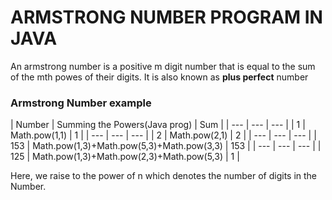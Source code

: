 <h1>ARMSTRONG NUMBER PROGRAM IN JAVA</h1>
<p>An armstrong number is a positive m digit number that is equal to the sum of the mth powes of their digits. It is also known as <b>plus perfect</b> number</p>

<h3>Armstrong Number example</h3>
| Number | Summing the Powers(Java prog) | Sum |
| --- | --- | --- |
| 1 | Math.pow(1,1) | 1 |
| --- | --- | --- |
| 2 | Math.pow(2,1) | 2 |
| --- | --- | --- |
| 153 | Math.pow(1,3)+Math.pow(5,3)+Math.pow(3,3) | 153 |
| --- | --- | --- |
| 125 | Math.pow(1,3)+Math.pow(2,3)+Math.pow(5,3) | 1 |

<p>Here, we raise to the power of n which denotes the number of digits in the Number.</p>